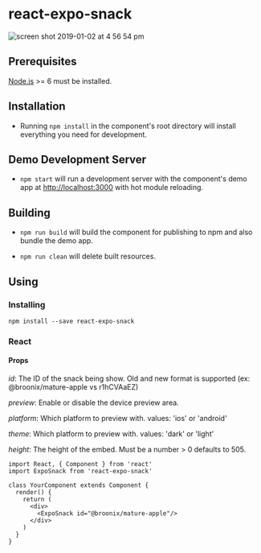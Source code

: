 # react-expo-snack

![screen shot 2019-01-02 at 4 56 54 pm](https://user-images.githubusercontent.com/1881100/50614629-82522d00-0eaf-11e9-80b8-4687f587f7d9.png)

## Prerequisites

[Node.js](http://nodejs.org/) >= 6 must be installed.

## Installation

- Running `npm install` in the component's root directory will install everything you need for development.

## Demo Development Server

- `npm start` will run a development server with the component's demo app at [http://localhost:3000](http://localhost:3000) with hot module reloading.

## Building

- `npm run build` will build the component for publishing to npm and also bundle the demo app.

- `npm run clean` will delete built resources.

## Using

### Installing

```
npm install --save react-expo-snack
```

### React

#### Props

*id*: The ID of the snack being show. Old and new format is supported (ex: @broonix/mature-apple vs r1hCVAaEZ)

*preview*: Enable or disable the device preview area.

*platform*: Which platform to preview with. values: 'ios' or 'android'

*theme*: Which platform to preview with. values: 'dark' or 'light'

*height*: The height of the embed. Must be a number > 0 defaults to 505.


```
import React, { Component } from 'react'
import ExpoSnack from 'react-expo-snack'

class YourComponent extends Component {
  render() {
    return (
      <div>
        <ExpoSnack id="@broonix/mature-apple"/>
      </div>
    )
  }
}
```
